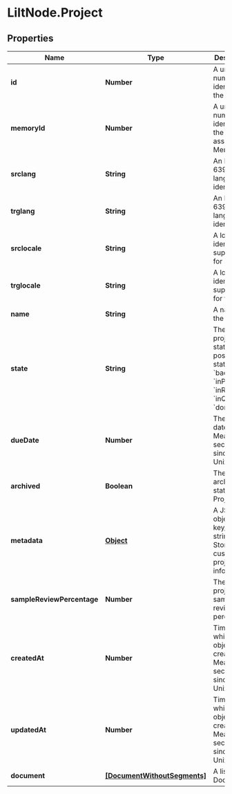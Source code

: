 # LiltNode.Project

## Properties

Name | Type | Description | Notes
------------ | ------------- | ------------- | -------------
**id** | **Number** | A unique number identifying the Project. | [optional] 
**memoryId** | **Number** | A unique number identifying the associated Memory. | [optional] 
**srclang** | **String** | An ISO 639-1 language identifier. | [optional] 
**trglang** | **String** | An ISO 639-1 language identifier. | [optional] 
**srclocale** | **String** | A locale identifier, supported for srclang. | [optional] 
**trglocale** | **String** | A locale identifier, supported for trglang. | [optional] 
**name** | **String** | A name for the project. | [optional] 
**state** | **String** | The project&#39;s state. The possible states are &#x60;backlog&#x60;, &#x60;inProgress&#x60;, &#x60;inReview&#x60;, &#x60;inQA&#x60;, and &#x60;done&#x60;. | [optional] 
**dueDate** | **Number** | The due date. Measured in seconds since the Unix epoch. | [optional] 
**archived** | **Boolean** | The archived state of the Project. | [optional] 
**metadata** | [**Object**](.md) | A JSON object of key/value string pairs. Stores custom project information. | [optional] 
**sampleReviewPercentage** | **Number** | The project&#39;s sample review percentage. | [optional] 
**createdAt** | **Number** | Time at which the object was created. Measured in seconds since the Unix epoch. | [optional] 
**updatedAt** | **Number** | Time at which the object was created. Measured in seconds since the Unix epoch. | [optional] 
**document** | [**[DocumentWithoutSegments]**](DocumentWithoutSegments.md) | A list of Documents. | [optional] 


